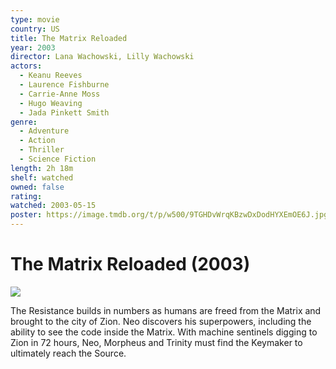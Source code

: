 ```yaml
---
type: movie
country: US
title: The Matrix Reloaded
year: 2003
director: Lana Wachowski, Lilly Wachowski
actors:
  - Keanu Reeves
  - Laurence Fishburne
  - Carrie-Anne Moss
  - Hugo Weaving
  - Jada Pinkett Smith
genre:
  - Adventure
  - Action
  - Thriller
  - Science Fiction
length: 2h 18m
shelf: watched
owned: false
rating:
watched: 2003-05-15
poster: https://image.tmdb.org/t/p/w500/9TGHDvWrqKBzwDxDodHYXEmOE6J.jpg
---
```


# The Matrix Reloaded (2003)

![](https://image.tmdb.org/t/p/w500/9TGHDvWrqKBzwDxDodHYXEmOE6J.jpg)

The Resistance builds in numbers as humans are freed from the Matrix and brought to the city of Zion. Neo discovers his superpowers, including the ability to see the code inside the Matrix. With machine sentinels digging to Zion in 72 hours, Neo, Morpheus and Trinity must find the Keymaker to ultimately reach the Source.